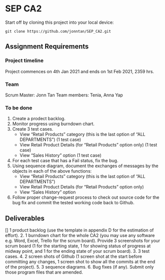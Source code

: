 # SEP CA2

Start off by cloning this project into your local device:
```
git clone https://github.com/jonntan/SEP_CA2.git
```

## Assignment Requirements

### Project timeline
Project commences on 4th Jan 2021 and ends on 1st Feb 2021, 2359 hrs.

### Team
Scrum Master: Jonn Tan
Team members: Tenia, Anna Yap

### To be done
1. Create a prodect backlog.
2. Monitor progress using burndown chart.
3. Create 3 test cases.
   - View “Retail Products” category (this is the last option of “ALL
DEPARTMENTS”) (1 test case)
   - View Retail Product Details (for “Retail Products” option only) (1 test case)
   - View “Sales History” option (1 test case)
4. For each test case that has a Fail status, fix the bug.
5. Using sequence diagram, document the exchanges of messages by the objects in each of the above functions:
   - View “Retail Products” category (this is the last option of “ALL DEPARTMENTS”)
   - View Retail Product Details (for “Retail Products” option only)
   - View “Sales History” option
6. Follow proper change-request process to check out source code for the bug fix and commit the tested working code back to Github.

## Deliverables
[] 1 product backlog (use the template in appendix D for the estimation of effort).
2. 1 burndown chart for the whole CA2 (you may use any software e.g. Word, Excel, Trello for the scrum board). Provide 3 screenshots for your scrum board (1 for the starting state, 1 for showing status of progress at midway point, and 1 for the ending state of your scrum board).
3. 3 test cases.
4. 2 screen shots of Github (1 screen shot at the start before committing any changes, 1
screen shot to show all the commits at the end of the project).
5. 3 sequence diagrams.
6. Bug fixes (if any). Submit only those program files that are amended.
